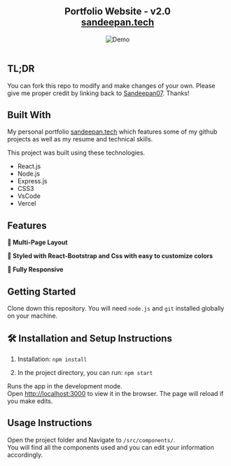 <h2 align="center">
  Portfolio Website - v2.0<br/>
  <a href="https://sandeepan.vercel.app/" target="_blank">sandeepan.tech</a>
</h2>
<div align="center">
  <img alt="Demo" src="./readme-img.png" />
</div>

<br/>


## TL;DR

You can fork this repo to modify and make changes of your own. Please give me proper credit by linking back to [Sandeepan07](https://github.com/Sandeepan07). Thanks!

## Built With

My personal portfolio <a href="https://sandeepan.vercel.app/" target="_blank">sandeepan.tech</a> which features some of my github projects as well as my resume and technical skills.<br/>

This project was built using these technologies.

- React.js
- Node.js
- Express.js
- CSS3
- VsCode
- Vercel

## Features

**📖 Multi-Page Layout**

**🎨 Styled with React-Bootstrap and Css with easy to customize colors**

**📱 Fully Responsive**

## Getting Started

Clone down this repository. You will need `node.js` and `git` installed globally on your machine.

## 🛠 Installation and Setup Instructions

1. Installation: `npm install`

2. In the project directory, you can run: `npm start`

Runs the app in the development mode.\
Open [http://localhost:3000](http://localhost:3000) to view it in the browser.
The page will reload if you make edits.

## Usage Instructions

Open the project folder and Navigate to `/src/components/`. <br/>
You will find all the components used and you can edit your information accordingly.
